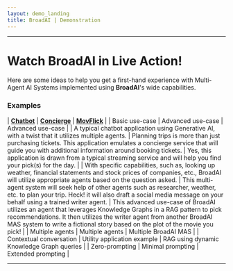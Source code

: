 ```yaml
---
layout: demo_landing
title: BroadAI | Demonstration
---
```


---

# Watch BroadAI in Live Action!

Here are some ideas to help you get a first-hand experience with Multi-Agent AI Systems implemented using **BroadAI**'s wide capabilities.

### Examples

| **[Chatbot](/demo-chatbot.html)** | **[Concierge](/demo-concierge.html)** | **[MovFlick](/demo-movflick.html)** |
| Basic use-case | Advanced use-case | Advanced use-case |
| A typical chatbot application using Generative AI, with a twist that it utilizes multiple agents. | Planning trips is more than just purchasing tickets. This application emulates a concierge service that will guide you with additional information around booking tickets. | Yes, this application is drawn from a typical streaming service and will help you find your pick(s) for the day. | 
| With specific capabilities, such as, looking up weather, financial statements and stock prices of companies, etc., BroadAI will utilize appropriate agents based on the question asked. | This multi-agent system will seek help of other agents such as researcher, weather, etc. to plan your trip. Heck! it will also draft a social media message on your behalf using a trained writer agent. | This advanced use-case of BroadAI utilizes an agent that leverages Knowledge Graphs in a RAG pattern to pick recommendations. It then utilizes the writer agent from another BroadAI MAS system to write a fictional story based on the plot of the movie you pick! |
| Multiple agents | Multiple agents | Multiple BroadAI MAS |
| Contextual conversation | Utility application example | RAG using dynamic Knowledge Graph queries |
| Zero-prompting | Minimal prompting | Extended prompting |

---

<!--
<h3 id="movflick">
  MovFlick
</h3>
<div class="top">
  <div class="mission">
    <form>
      <div style="float:left;">
      </div>
      <div style="float:right;">
        <input type="button" value="Go" onClick="goMovflick()">
      </div>
    </form>
    <div class="plan" id="planMovflick">  </div>
  </div>
  <div class="lead">
    <div id="responseMovflick"> </div>
  </div>
</div>
-->